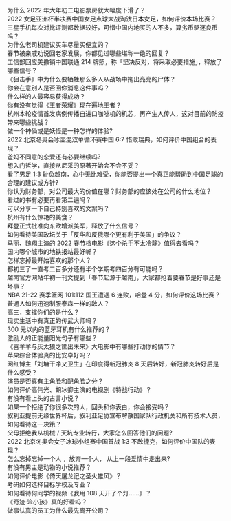 为什么 2022 年大年初二电影票房就大幅度下滑了？  
2022 女足亚洲杯半决赛中国女足点球大战淘汰日本女足，如何评价本场比赛？  
三星手机每次对比评测都数据较好，可惜中国内地买的人不多，算劣币驱逐良币吗？  
为什么老司机建议买车尽量买便宜的？  
春节被亲戚劝说回老家发展，你都见过哪些堪称一绝的回复？  
工信部回应美撤销中国联通 214 牌照，称「坚决反对，将采取必要措施」，释放了哪些信号？  
《狙击手》中为什么要牺牲那么多人从战场中拖出亮亮的尸体？  
你会在意别人是否回你消息这件事吗？  
什么样的人最容易获得成功？  
你有没有觉得《王者荣耀》现在遍地王者？  
杭州本轮疫情首发病例传播自进口咖啡机的机芯，再产生人传人，这对目前的防疫带来哪些挑战？  
做一个神仙或是妖怪是一种怎样的体验?  
2022 北京冬奥会冰壶混双单循环赛中国 6:7 惜败瑞典，如何评价中国组合的表现？  
爸妈不同意的恋爱还有必要继续吗?  
想入门哲学，直接从尼采的原著开始会不会不妥？  
看了男足 1:3 耻负越南，心中无比难受，你能否提出一个真正能帮助到中国足球的合理的建议或方针?  
你认为财务部，对公司最大的价值在哪？财务部的应该处在公司的什么地位？  
看过的书有必要再看第二遍吗？  
可以分享一下自己特别喜欢的文案吗？  
杭州有什么惊艳的美食？  
拜登正式批准向东欧增派美军，释放了什么信号？  
如何看待美国政坛关于「反华和反俄哪个更有利于美国」的争议？  
马丽、魏翔主演的 2022 春节档电影《这个杀手不太冷静》值得去看吗？  
国内哪个城市的地铁报站最好听？  
怎样忘掉最开始喜欢的那个人？  
都初三了一直考二百多分还有半个学期考四百分有可能吗？  
越南官方网站年初一刊文提到「春节起源于越南」，大家都抢着要春节是好事还是坏事？  
NBA 21-22 赛季篮网 101:112 国王遭遇 6 连败，哈登 4 分，如何评价这场比赛？  
普通人如何迅速制服泰森一样的敌人？  
高三，支撑你们的是什么？  
现实生活中有真正的传武大师吗？  
300 元以内的蓝牙耳机有什么推荐的？  
激励人的正能量阳光句子有哪些？  
《喜羊羊与灰太狼之筐出未来》大电影中有哪些打动你的情节？  
苹果综合体验真的比安卓好吗？  
网红博主「刘墉干净又卫生」在印度得新冠肺炎 8 天后转好，新冠肺炎转好后是什么感受？  
演员是否真有主角脸和配角脸之分？  
如何评价高伟光、胡冰卿主演的电视剧《特战行动》？  
有没有看上头的古言小说？  
如果一个拒绝了你很多次的人，回头和你表白，你会接受吗？  
叙利亚提前无缘世界杯后，叙利亚足协宣布解散国家队行政机关和所有技术人员，如何看待这一决策？  
父母拒绝我从机械 / 天坑专业转行，大家怎么回答他们的问题?  
2022 北京冬奥会女子冰球小组赛中国首战 1:3 不敌捷克，如何评价中国队的表现？  
怎么忘掉忘掉一个人 ，放弃一个人， 从上一段爱情中走出来?  
有没有男主是动物的小说推荐？  
如何评价电影《倚天屠龙记之圣火雄风》？  
考研如何选择目标学校及专业？  
如何看待何同学的视频《我用 108 天开了个灯......》？  
《奇迹·笨小孩》真的好看吗？  
做事认真的员工为什么最先离开公司？  
